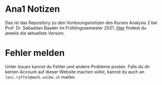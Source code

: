 # Ana1 Notizen
Das ist das Repository
zu den Vorlesungsnotizen
des Kurses Analysis 2 bei 
Prof. Dr. Sebastian Baader
im Frühlingssemester 2021.
[Hier](https://raw-bacon.github.io/ana2-notes) findest du
jeweils die aktuellste Version.

# Fehler melden
Unter *Issues* kannst du Fehler 
und andere Probleme posten.
Falls du dir keinen Account auf dieser Website machen willst,
kannst du auch an
`levi.ryffel@math.unibe.ch`
mailen.

